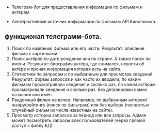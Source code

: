 - Телеграм-бот для предоставления информации по фильмам и актёрам.

- Альтернативный источник информации по фильмам API Кинопоиска. 

## функционал телеграмм-бота.
1) Поиск по названию фильма или его части. Результат: описание фильма с 
картинками.
2) Поиск актёров по дате рождения или по стране. А также поиск по имени. 
Результат: биография актёра, где снимался, новости об актёре и прочая 
информация которая есть на сайте. 
3) Статистика по запросам и по выбранным для просмотра сведений. Результат:
формы запросов и как часто их вводили, по каким фильмам просматривали 
сведения и сколько раз, по каким актёрам просматривали сведения и сколько 
раз. Без деталировки самих названий или имён.
4) Рандомный фильм на вечер. Например, по выбранным актерам/жанру/рейтингу
(поиск по фильтрам) или без выбора (полностью случайный фильм из числа 
известных на сайте).
5) Просмотр истории запросов за период или все запросы. Админ может 
посмотреть запросы всех пользователей (через прямой доступ к файлу БД).
